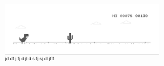 ![image](https://github.com/sudimuk2017/qwaszx/blob/main/dino.gif)
jd  df  j  fj d  jl d  s   fj  sj    dl  jflf

